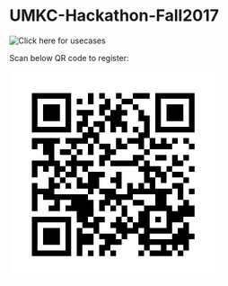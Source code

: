 # UMKC-Hackathon-Fall2017

![Click here for usecases](https://github.com/UMKCNSF/UMKC--HACKATHON/wiki)

Scan below QR code to register:

![QR code](https://github.com/meghanagabhushan/UMKC-Hackathon-Fall2017/blob/master/Images/QR%20code.png)

